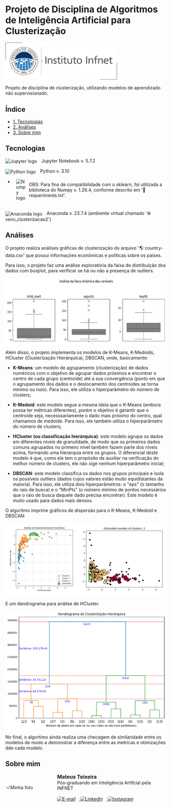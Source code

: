 # Projeto de Disciplina de Algoritmos de Inteligência Artificial para Clusterização

<img style='width:350px' src='./assets/logo_infnetv2.png' alt='Infnet logo'>

Projeto de disciplina de clusterização, utilizando modelos de aprendizado não supervisionado.

## Índice

- <a href='#tecnologias'>1. Tecnologias</a>
- <a href='#análises'>2. Análises</a>
- <a href='#sobre-mim'>3. Sobre mim</a> 

## Tecnologias

<img style='width:30px; vertical-align: middle; margin-right: 10px;' src='https://cdn.jsdelivr.net/gh/devicons/devicon@latest/icons/jupyter/jupyter-original-wordmark.svg' alt='Jupyter logo'> Jupyter Notebook v. 5.7.2

<img style='width:30px; vertical-align: middle; margin-right: 10px' src='https://cdn.jsdelivr.net/gh/devicons/devicon@latest/icons/python/python-original.svg' alt='Python logo'> Python v. 3.10

- <div style='display: flex; align-items: center; margin-left: 10px'>
    <img style='width:30px; vertical-align: middle; margin-right: 10px' src='https://cdn.jsdelivr.net/gh/devicons/devicon@latest/icons/numpy/numpy-original.svg' alt='Numpy logo'>
    <span style='vertical-align: middle;'>
    OBS: Para fins de compatibilidade com o sklearn, foi utilizada a biblioteca do Numpy v. 1.26.4, conforme descrito em '📄 requeriments.txt'.
    </span>
  </div><br>

<img style='width:30px; vertical-align: middle; margin-right: 10px' src='https://cdn.jsdelivr.net/gh/devicons/devicon@latest/icons/anaconda/anaconda-original.svg' alt='Anaconda logo'> Anaconda v. 23.7.4 (ambiente virtual chamado '⚙️ venv_clusterizacao2')


## Análises

O projeto realiza análises gráficas de clusterização do arquivo '🌎 country-data.csv' que possui informações econômicas e politicas sobre os países.

Para isso, o projeto faz uma análise exploratória da faixa de distribuição dos dados com boxplot, para verificar se há ou não a presença de outliers.

<p align='center'>
    <img style='max-width:100%; height:auto; align:center' src='./assets/plot_boxplot.png' alt="Jupyter logo">
</p>

Além disso, o projeto implementa os modelos de K-Means, K-Medoids, HCluster (Clusterização Hierárquica), DBSCAN, onde, basicamente:

- **K-Means**: um modelo de agrupamento (clusterização) de dados numéricos com o objetivo de agrupar dados próximos e encontrar o centro de cada grupo (centroide) até a sua convergência (ponto em que o agrupamento dos dados e o deslocamento dos centroides se torna mínimo ou nulo). Para isso, ele utiliza o hiperparâmetro do número de clusters;

- **K-Medoid**: este modelo segue a mesma ideia que o K-Means (embora possa ter métricas diferentes), porém o objetivo é garantir que o centroide seja, necesssariamente o dado mais próximo do centro, qual chamamos de medoide. Para isso, ele também utiliza o hiperparâmetro do número de clusters;

- **HCluster (ou classificação hierárquica)**: este modelo agrupa os dados em diferentes níveis de granulidade, de modo que os primeiros dados comuns  agrupados no primeiro nível também fazem parte dos níveis acima, formando uma hierarquia entre os grupos. O diferencial deste modelo é que, como ele tem o propósito de auxiliar na verificação do melhor número de clusters, ele não xige nenhum hiperparâmetro inicial;

- **DBSCAN**: este modelo classifica os dados nos grupos principais e isola os possíveis outliers (dados cujos valores estão muito equidistantes da maioria). Para isso, ele utiliza dois hiperparâmetros: o "eps" (o tamanho do raio de busca) e o "MinPts" (o número mínimo de pontos necessários que o raio de busca daquele dado precisa encontrar). Este modelo é muito usado para dados mais densos.

O algoritmo imprime gráficos de dispersão para o K-Means, K-Medoid e DBSCAN:

<p align='center'>
    <img style='max-width:100%; height:auto; align:center' src='./assets/plot_scater.png' alt="Jupyter logo">
</p>

E um dendrograma para análise de HCluster.

<p align='center'>
    <img style='max-width:100%; height:auto; align:center' src='./assets/plot_dendrogramv2.png' alt="Jupyter logo">
</p>

No final, o algortimo ainda realiza uma checagem de similaridade entre os modelos de modo a demonstrar a diferença entre as metricas e otimizações dde cada modelo.

## Sobre mim

<div style="display: flex; align-items: center;">
    <img src="https://avatars.githubusercontent.com/u/156105588?v=4" alt="Minha foto" style="width:150px; border-radius: 50%; margin-right: 15px;">
    <div>
        <div style="font-size: 16px; font-weight: bold">
        Mateus Teixeira
        </div>
        Pós-graduando em Inteligência Artifcial pela INFNET
        <br>
        <br>
        <a href="mailto:pessoal.mtr@gmail.com"
        target="_blank">
            <img 
            src="https://img.shields.io/badge/Gmail-D14836?style=for-the-badge&logo=gmail&logoColor=white" 
            alt="E-mail" 
            style='height: 25px; margin-right: 10px; border-radius: 5px;'>
        </a>
        <a href="https://www.linkedin.com/in/mateusteixeira/" 
        target="_blank">
            <img 
            src="https://img.shields.io/badge/LinkedIn-0077B5?style=for-the-badge&logo=linkedin&logoColor=white" 
            alt="LinkedIn" 
            style='height: 25px; margin-right: 10px; border-radius: 5px;'>
        </a>
        <a href="https://www.instagram.com/omateusteixeira" 
        target="_blank">
            <img 
            src="https://img.shields.io/badge/Instagram-E4405F?style=for-the-badge&logo=instagram&logoColor=white" 
            alt="Instagram" 
            style='height: 25px; border-radius: 5px;'>
        </a>
    </div>
</div>
